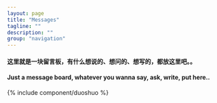 ```yaml
---
layout: page
title: "Messages"
tagline: ""
description: ""
group: "navigation"
---
```


#### 这里就是一块留言板，有什么想说的、想问的、想写的，都放这里吧。。

#### Just a message board, whatever you wanna say, ask, write, put here..


{% include component/duoshuo %}